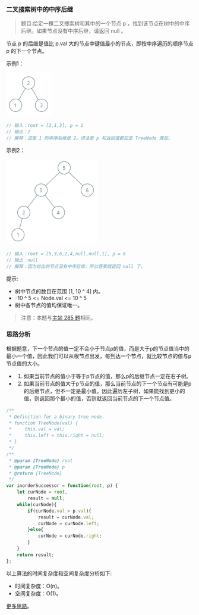 ###  二叉搜索树中的中序后继

> 题目:给定一棵二叉搜索树和其中的一个节点 p ，找到该节点在树中的中序后继。如果节点没有中序后继，请返回 null 。

节点 p 的后继是值比 p.val 大的节点中键值最小的节点，即按中序遍历的顺序节点 p 的下一个节点。

示例1：

![](../../images/2/inorderSuccessor-1.png)

```js
// 输入：root = [2,1,3], p = 1
// 输出：2
// 解释：这里 1 的中序后继是 2。请注意 p 和返回值都应是 TreeNode 类型。
```

示例2：

![](../../images/2/inorderSuccessor-2.png)

```js
// 输入：root = [5,3,6,2,4,null,null,1], p = 6
// 输出：null
// 解释：因为给出的节点没有中序后继，所以答案就返回 null 了。
```

提示:

* 树中节点的数目在范围 [1, 10 ^ 4] 内。
* -10 ^ 5 <= Node.val <= 10 ^ 5
* 树中各节点的值均保证唯一。


> 注意：本题与[主站 285 题](https://leetcode-cn.com/problems/inorder-successor-in-bst/)相同。

### 思路分析

根据题意，下一个节点的值一定不会小于节点p的值，而是大于p的节点值当中的最小一个值，因此我们可以从根节点出发，每到达一个节点，就比较节点的值与p节点值的大小。

* 1. 如果当前节点的值小于等于p节点的值，那么p的后继节点一定在右子树。
* 2. 如果当前节点的值大于p节点的值，那么当前节点的下一个节点有可能是p的后继节点，但不一定是最小值。因此遍历左子树，如果能找到更小的值，则返回那个最小的值，否则就返回当前节点的下一个节点值。

```js
/**
 * Definition for a binary tree node.
 * function TreeNode(val) {
 *     this.val = val;
 *     this.left = this.right = null;
 * }
 */
/**
 * @param {TreeNode} root
 * @param {TreeNode} p
 * @return {TreeNode}
 */
var inorderSuccessor = function(root, p) {
    let curNode = root,
        result = null;
    while(curNode){
        if(curNode.val > p.val){
            result = curNode.val;
            curNode = curNode.left;
        }else{
            curNode = curNode.right;
        }
    }
    return result;
};
```

以上算法的时间复杂度和空间复杂度分析如下:

* 时间复杂度：O(n)。
* 空间复杂度：O(1)。

[更多思路](https://leetcode-cn.com/problems/P5rCT8/solution/shi-jian-fu-za-du-wei-ceng-gao-de-jie-fa-fheg/)。
